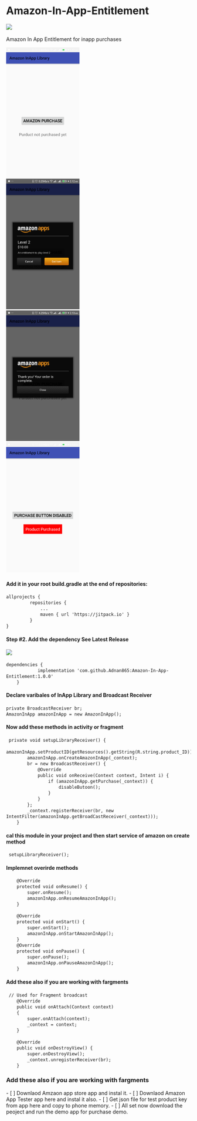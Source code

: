 # Amazon-In-App-Entitlement
[![](https://jitpack.io/v/Adnan865/Amazon-In-App-Entitlement.svg)](https://jitpack.io/#Adnan865/Amazon-In-App-Entitlement)

Amazon In App Entitlement for inapp purchases


<p>

<div class="row">
   <div class="column">
<a target="_blank" rel="noopener noreferrer" href="https://github.com/Adnan865/Amazon-In-App-Entitlement/blob/master/extras/Screenshots/1.png">
<img src="https://github.com/Adnan865/Amazon-In-App-Entitlement/blob/master/extras/Screenshots/1.png" height="auto" width="200"></a> 
	  </dive>

 <div class="column">
<a target="_blank" rel="noopener noreferrer" href="https://github.com/Adnan865/Amazon-In-App-Entitlement/blob/master/extras/Screenshots/2.png">
<img src="https://github.com/Adnan865/Amazon-In-App-Entitlement/blob/master/extras/Screenshots/2.png" height="auto" width="200"></a>
	  </div>

 <div class="column">
<a target="_blank" rel="noopener noreferrer" href="https://github.com/Adnan865/Amazon-In-App-Entitlement/blob/master/extras/Screenshots/3.png">
<img src="https://github.com/Adnan865/Amazon-In-App-Entitlement/blob/master/extras/Screenshots/3.png" height="auto" width="200"></a>
	</div>

 <div class="column">
<a target="_blank" rel="noopener noreferrer" href="https://github.com/Adnan865/Amazon-In-App-Entitlement/blob/master/extras/Screenshots/4.png">
<img src="https://github.com/Adnan865/Amazon-In-App-Entitlement/blob/master/extras/Screenshots/4.png" height="auto" width="200"></a>
</div>
</div>
</p>



<h4>Add it in your root build.gradle at the end of repositories:</h4>


```
allprojects {
		 repositories {
			 ...
			 maven { url 'https://jitpack.io' }
		 }
}
```

<h4>Step #2. Add the dependency See Latest Release</h4> 

[![](https://jitpack.io/v/Adnan865/Amazon-In-App-Entitlement.svg)](https://jitpack.io/#Adnan865/Amazon-In-App-Entitlement)

```
dependencies {
	        implementation 'com.github.Adnan865:Amazon-In-App-Entitlement:1.0.0'
	}
```
 
<h4>Declare varibales of InApp Library and Broadcast Receiver</h4>

```
private BroadcastReceiver br;
AmazonInApp amazonInApp = new AmazonInApp();
```

<h4>Now add these methods in activity or fragment</h4>

```
 private void setupLibraryReceiver() {
        amazonInApp.setProductID(getResources().getString(R.string.product_ID));
        amazonInApp.onCreateAmazonInApp(_context);
        br = new BroadcastReceiver() {
            @Override
            public void onReceive(Context context, Intent i) {
                if (amazonInApp.getPurchase(_context)) {
                    disableButoon();
                }
            }
        };
        _context.registerReceiver(br, new IntentFilter(amazonInApp.getBroadCastReceiver(_context)));
    }
```

<h4>cal this module in your project and then start service of amazon on create method</h4>

```
 setupLibraryReceiver();
 ```

<h4>Implemnet overirde methods</h4>

```
    @Override
    protected void onResume() {
        super.onResume();
        amazonInApp.onResumeAmazonInApp();
    }

    @Override
    protected void onStart() {
        super.onStart();
        amazonInApp.onStartAmazonInApp();
    }
    @Override
    protected void onPause() {
        super.onPause();
        amazonInApp.onPauseAmazonInApp();
    }
```

<h4>Add these also if you are working with fargments</h4>

```
 // Used for Fragment broadcast
    @Override
    public void onAttach(Context context)
    {
        super.onAttach(context);
        _context = context;
    }

    @Override
    public void onDestroyView() {
        super.onDestroyView();
        _context.unregisterReceiver(br);
    }
```

<h3>Add these also if you are working with fargments</h3>
- [ ] Downlaod Amzaon app store app and instal it.
- [ ] Downlaod Amazon App Tester app here and instal it also.
- [ ] Get json file for test product key from app here and copy to phone memory.
- [ ] All set now download the peoject and run the demo app for purchase demo.

